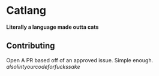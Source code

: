 # Catlang
**Literally a language made outta cats**

## Contributing
Open A PR based off of an approved issue. Simple enough.
*alsolintyourcodeforfuckssake*

